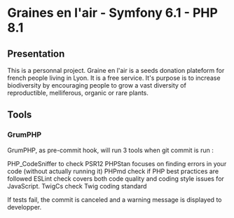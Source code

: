 # Graines en l'air - Symfony 6.1 - PHP 8.1

## Presentation

This is a personnal project. Graine en l'air is a seeds donation plateform for french people living in Lyon. It is a free service. It's purpose is to increase biodiversity by encouraging people to grow a vast diversity of reproductible, melliferous, organic or rare plants.

## Tools

### GrumPHP

GrumPHP, as pre-commit hook, will run 3 tools when git commit is run :

PHP_CodeSniffer to check PSR12
PHPStan focuses on finding errors in your code (without actually running it)
PHPmd check if PHP best practices are followed
ESLint check covers both code quality and coding style issues for JavaScript.
TwigCs check Twig coding standard

If tests fail, the commit is canceled and a warning message is displayed to developper.